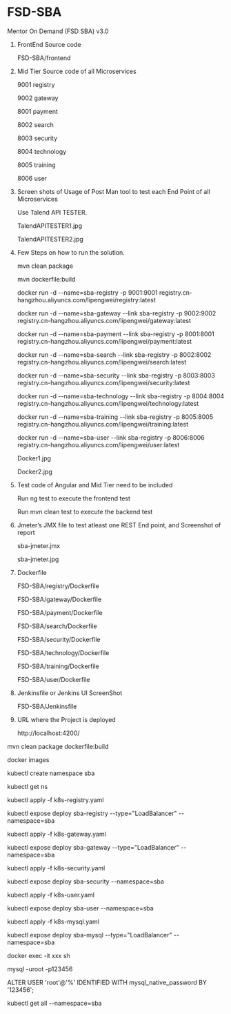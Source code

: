 # FSD-SBA
Mentor On Demand (FSD SBA) v3.0


1. FrontEnd Source code

    FSD-SBA/frontend

2. Mid Tier Source code of all Microservices

    9001    registry

    9002    gateway

    8001    payment

    8002    search

    8003    security

    8004    technology

    8005    training

    8006    user

3. Screen shots of Usage of Post Man tool to test each End Point of all Microservices

    Use Talend API TESTER.
    
    TalendAPITESTER1.jpg
    
    TalendAPITESTER2.jpg
    
4. Few Steps on how to run the solution.

    mvn clean package

    mvn dockerfile:build
    
    docker run -d --name=sba-registry -p 9001:9001 registry.cn-hangzhou.aliyuncs.com/lipengwei/registry:latest
    
    docker run -d --name=sba-gateway --link sba-registry -p 9002:9002 registry.cn-hangzhou.aliyuncs.com/lipengwei/gateway:latest
    
    docker run -d --name=sba-payment --link sba-registry -p 8001:8001 registry.cn-hangzhou.aliyuncs.com/lipengwei/payment:latest
    
    docker run -d --name=sba-search --link sba-registry -p 8002:8002 registry.cn-hangzhou.aliyuncs.com/lipengwei/search:latest
    
    docker run -d --name=sba-security --link sba-registry -p 8003:8003 registry.cn-hangzhou.aliyuncs.com/lipengwei/security:latest
    
    docker run -d --name=sba-technology --link sba-registry -p 8004:8004 registry.cn-hangzhou.aliyuncs.com/lipengwei/technology:latest
    
    docker run -d --name=sba-training --link sba-registry -p 8005:8005 registry.cn-hangzhou.aliyuncs.com/lipengwei/training:latest
    
    docker run -d --name=sba-user --link sba-registry -p 8006:8006 registry.cn-hangzhou.aliyuncs.com/lipengwei/user:latest

    Docker1.jpg
    
    Docker2.jpg

5. Test code of Angular and Mid Tier need to be included

    Run ng test to execute the frontend test
    
    Run mvn clean test to execute the backend test

6. Jmeter’s JMX file to test atleast one REST End point, and Screenshot of report
    
    sba-jmeter.jmx
    
    sba-jmeter.jpg
    
7. Dockerfile

    FSD-SBA/registry/Dockerfile

    FSD-SBA/gateway/Dockerfile

    FSD-SBA/payment/Dockerfile

    FSD-SBA/search/Dockerfile

    FSD-SBA/security/Dockerfile

    FSD-SBA/technology/Dockerfile

    FSD-SBA/training/Dockerfile

    FSD-SBA/user/Dockerfile

8. Jenkinsfile or Jenkins UI ScreenShot

    FSD-SBA/Jenkinsfile

9. URL where the Project is deployed

    http://localhost:4200/



mvn clean package dockerfile:build

docker images

kubectl create namespace sba

kubectl get ns

kubectl apply -f k8s-registry.yaml

kubectl expose deploy sba-registry --type="LoadBalancer" --namespace=sba

kubectl apply -f k8s-gateway.yaml

kubectl expose deploy sba-gateway --type="LoadBalancer" --namespace=sba

kubectl apply -f k8s-security.yaml

kubectl expose deploy sba-security --namespace=sba

kubectl apply -f k8s-user.yaml

kubectl expose deploy sba-user --namespace=sba


kubectl apply -f k8s-mysql.yaml

kubectl expose deploy sba-mysql --type="LoadBalancer" --namespace=sba

docker exec -it xxx sh

mysql -uroot -p123456

ALTER USER 'root'@'%' IDENTIFIED WITH mysql_native_password BY '123456';

kubectl get all --namespace=sba
